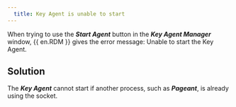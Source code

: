 ```yaml
---
  title: Key Agent is unable to start
---
```

When trying to use the ***Start Agent*** button in the ***Key Agent Manager*** window, {{ en.RDM }} gives the error message: Unable to start the Key Agent.

## Solution

The ***Key Agent*** cannot start if another process, such as ***Pageant***, is already using the socket.
